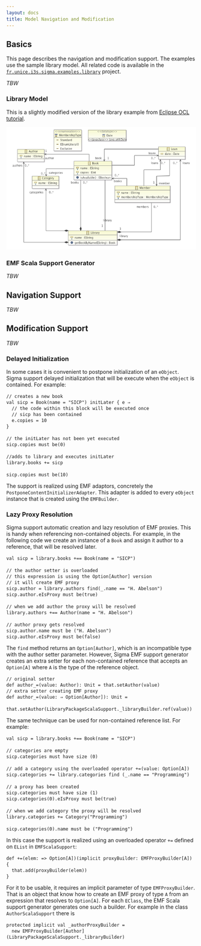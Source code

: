 ```yaml
---
layout: docs
title: Model Navigation and Modification
---
```


## Basics ##

This page describes the navigation and modification support. The examples use the sample library model. All related code is available in the [`fr.unice.i3s.sigma.examples.library`](https://github.com/fikovnik/Sigma/tree/develop/fr.unice.i3s.sigma.examples.library) project.

_TBW_

### Library Model ###

This is a slightly modified version of the library example from [Eclipse OCL tutorial](http://help.eclipse.org/indigo/index.jsp?topic=%2Forg.eclipse.ocl.doc%2Fhelp%2FTutorials.html).

![Library Ecore Model](images/docs/Library.ecorediag.png "Library Ecore Model")

### EMF Scala Support Generator ###

_TBW_

## Navigation Support ##

_TBW_

## Modification Support ##

_TBW_

### Delayed Initialization ###

In some cases it is convenient to postpone initialization of an `eObject`. Sigma support delayed initialization that will be execute when the `eObject` is contained. For example:

    // creates a new book
    val sicp = Book(name = "SICP") initLater { e ⇒
      // the code within this block will be executed once
      // sicp has been contained
      e.copies = 10
    }

    // the initLater has not been yet executed
    sicp.copies must be(0)

    //adds to library and executes initLater
    library.books += sicp

    sicp.copies must be(10)

The support is realized using EMF adaptors, concretely the `PostponeContentInitializerAdapter`. This adapter is added to every `eObject` instance that is created using the `EMFBuilder`.

### Lazy Proxy Resolution ###

Sigma support automatic creation and lazy resolution of EMF proxies. This is handy when referencing non-contained objects. For example, in the following code we create an instance of a `Book` and assign it author to a reference, that will be resolved later.

    val sicp = library.books +== Book(name = "SICP")

    // the author setter is overloaded
    // this expression is using the Option[Author] version
    // it will create EMF proxy
    sicp.author = library.authors find(_.name == "H. Abelson")
    sicp.author.eIsProxy must be(true)

    // when we add author the proxy will be resolved
    library.authors +== Author(name = "H. Abelson")

    // author proxy gets resolved
    sicp.author.name must be ("H. Abelson")
    sicp.author.eIsProxy must be(false)

The `find` method returns an `Option[Author]`, which is an incompatible type with the author setter parameter. However, Sigma EMF support generator creates an extra setter for each non-contained reference that accepts an `Option[A]` where `A` is the type of the reference object.

    // original setter
    def author_=(value: Author): Unit = that.setAuthor(value)
    // extra setter creating EMF proxy
    def author_=(value: ⇒ Option[Author]): Unit = 
      that.setAuthor(LibraryPackageScalaSupport._libraryBuilder.ref(value))

The same technique can be used for non-contained reference list. For example:

    val sicp = library.books +== Book(name = "SICP")

    // categories are empty
    sicp.categories must have size (0)

    // add a category using the overloaded operator +=(value: Option[A])
    sicp.categories += library.categories find (_.name == "Programming")

    // a proxy has been created
    sicp.categories must have size (1)
    sicp.categories(0).eIsProxy must be(true)

    // when we add category the proxy will be resolved
    library.categories += Category("Programming")
    
    sicp.categories(0).name must be ("Programming")

In this case the support is realized using an overloaded operator `+=` defined on `EList` in `EMFScalaSupport`:

    def +=(elem: => Option[A])(implicit proxyBuilder: EMFProxyBuilder[A]) {
      that.add(proxyBuilder(elem))
    }

For it to be usable, it requires an implicit parameter of type `EMFProxyBuilder`. That is an object that know how to create an EMF proxy of type `A` from an expression that resolves to `Option[A]`. For each `EClass`, the EMF Scala support generator generates one such a builder. For example in the class `AuthorScalaSupport` there is

    protected implicit val _authorProxyBuilder = 
      new EMFProxyBuilder[Author](LibraryPackageScalaSupport._libraryBuilder)

